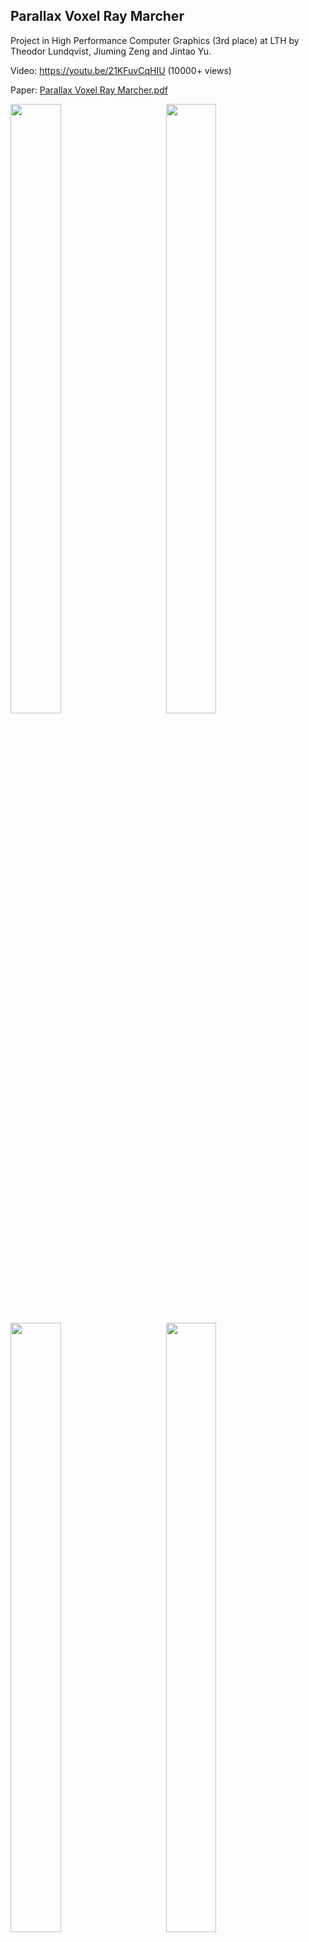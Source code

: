 ## Parallax Voxel Ray Marcher
Project in High Performance Computer Graphics (3rd place) at LTH by Theodor Lundqvist, Jiuming Zeng and Jintao Yu.

Video:
https://youtu.be/21KFuvCqHIU (10000+ views)

Paper:
[Parallax Voxel Ray Marcher.pdf](https://github.com/theolundqvist/parallax-voxel-ray-marcher/files/13754011/Parallax.Voxel.Ray.Marcher.pdf)

<p float="between">
<img src="https://github.com/theolundqvist/parallax-voxel-ray-marcher/assets/31588188/749a94f2-af21-409f-adc0-e0db2ac7e805" width=40% height=50%>&nbsp;&nbsp;&nbsp;&nbsp;&nbsp;&nbsp;&nbsp;&nbsp;&nbsp;&nbsp;&nbsp;&nbsp;<img src="https://github.com/theolundqvist/parallax-voxel-ray-marcher/assets/31588188/1e64dbf6-ed7a-42e7-a3a9-4012002669f1" width=40% height=50%>
  <img src="https://github.com/theolundqvist/parallax-voxel-ray-marcher/assets/31588188/90c3f8b3-3802-4cdf-89db-8212d5adde82" width=40% height=50%>&nbsp;&nbsp;&nbsp;&nbsp;&nbsp;&nbsp;&nbsp;&nbsp;&nbsp;&nbsp;&nbsp;&nbsp;<img src="https://github.com/theolundqvist/parallax-voxel-ray-marcher/assets/31588188/b4da6f9a-168f-4347-a2c9-c26bf00fe66e" width=40% height=50%>
</p>

\
\
\
\
\
\
Some personal notes:
### Grid Traversal
- **FVTA Algorithm**: Efficient voxel traversal algorithm for ray casting through a grid.  
  [Paper (Amanatides & Woo)](http://www.cse.yorku.ca/~amana/research/grid.pdf)

### Mesh to Voxel Conversion
- Convert mesh models into voxel grids:
  - [David Stutz's mesh voxelizer (GitHub)](https://github.com/davidstutz/mesh-voxelization)
  - [Drububu online voxelizer (OBJ export)](https://drububu.com/miscellaneous/voxelizer/?out=obj)

### Voxel Ray Marching
- **Teardown-style voxel rendering**:
  - [YouTube: How Teardown Does Destruction](https://www.youtube.com/watch?v=0VzE8ROwC58)
- **Parallax voxel raymarching**:
  - [YouTube](https://www.youtube.com/watch?v=h81I8hR56vQ)
- **Distance fields**:
  - Fast on GPU but can still be slower than grid-based methods  
  - [YouTube: Distance Fields Explained](https://www.youtube.com/watch?v=REKcTBgkrsE)

### Atomontage Engine
- Highly optimized voxel engine supporting dynamic updates and intersections:
  - [Overview](https://www.youtube.com/watch?v=nr5JqYYye3w)
  - [Rendering approach](https://www.youtube.com/watch?v=4AYBm-9cBqs)
  - [Advanced techniques](https://www.youtube.com/watch?v=1sfWYUgxGBE)

### Fragment Shader Techniques
- **Depth Handling in Voxel Rendering**:
  - Early depth test must be disabled when depth is modified in the fragment shader.
  - Use the `conservative_depth` extension:
    - [OpenGL: Conservative Depth](https://www.khronos.org/opengl/wiki/Fragment_Shader#Conservative_Depth)
    - Shader declaration example:
      ```glsl
      layout (depth_less) out float gl_FragDepth;
      ```
    - This declares that fragments will always move closer than their original depth (e.g. when rendering backfaces).

### Cool Shader Examples
- Impressive real-time voxel rendering:
  - [Shadertoy: Voxel Cone Tracing](https://www.shadertoy.com/view/cdsGz7)
  - [Shadertoy: Soft Voxel Global Illumination](https://www.shadertoy.com/view/dtVSzw)
  - [Shadertoy: Sparse Voxel Rendering](https://www.shadertoy.com/view/tdlSR8)
